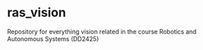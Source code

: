 ras_vision
==========

Repository for everything vision related in the course Robotics and Autonomous Systems (DD2425)
